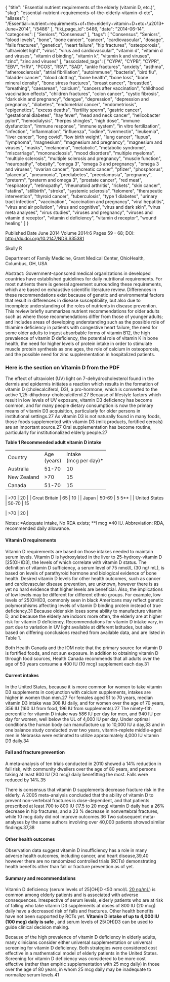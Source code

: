 {
    "title": "Essential nutrient requirements of the elderly (vitamin D, etc.)",
    "slug": "essential-nutrient-requirements-of-the-elderly-vitamin-d-etc",
    "aliases": [
        "/Essential+nutrient+requirements+of+the+elderly+vitamin+D+etc+\u2013+June+2014",
        "/5486"
    ],
    "tiki_page_id": 5486,
    "date": "2014-06-14",
    "categories": [
        "Seniors",
        "Consensus"
    ],
    "tags": [
        "Consensus",
        "Seniors",
        "blood levels",
        "bone",
        "bone cancer",
        "cancer",
        "cardiovascular",
        "dosage",
        "falls fractures",
        "genetics",
        "heart failure",
        "hip fractures",
        "osteoporosis",
        "ultraviolet light",
        "virus",
        "virus and cardiovascular",
        "vitamin d",
        "vitamin d and viruses",
        "vitamin d binding",
        "vitamin k",
        "vitamin k and viruses",
        "zinc",
        "zinc and viruses"
    ],
    "associated_tags": [
        "CYPA",
        "CYPB",
        "CYPR",
        "EBV",
        "HRV",
        "PCOS",
        "RSV",
        "SAD",
        "ankle fractures",
        "anxiety",
        "asthma",
        "atherosclerosis",
        "atrial fibrillation",
        "autoimmune",
        "bacteria",
        "bird flu",
        "bladder cancer",
        "blood clotting",
        "bone health",
        "bone loss",
        "bone mineral density",
        "bone stress fractures",
        "breast cancer",
        "breastfed",
        "breathing",
        "caesarean",
        "calcium",
        "cancers after vaccination",
        "childhood vaccination effects",
        "children fractures",
        "colon cancer",
        "cystic fibrosis",
        "dark skin and pregnancy",
        "dengue",
        "depression",
        "depression and pregnancy",
        "diabetes",
        "endometrial cancer",
        "endometriosis",
        "epigenetics",
        "excess deaths",
        "fertility sperm",
        "gastric cancer",
        "gestational diabetes",
        "hay fever",
        "head and neck cancer",
        "helicobacter pylori",
        "hemodialysis",
        "herpes shingles",
        "high dose",
        "immune dysfunction",
        "immune response",
        "immune system",
        "in vitro fertilization",
        "infection",
        "inflammation",
        "influenza",
        "iodine",
        "ivermectin",
        "leukemia",
        "liver cancer",
        "long covid",
        "low birth weight",
        "lung cancer",
        "lupus",
        "lymphoma",
        "magnesium",
        "magnesium and pregnancy",
        "magnesium and viruses",
        "masks",
        "melanoma",
        "metabolic",
        "metabolic syndrome",
        "miscarriage",
        "mononucleosis",
        "mood disorders",
        "multiple myeloma",
        "multiple sclerosis",
        "multiple sclerosis and pregnancy",
        "muscle function",
        "neuropathy",
        "obesity",
        "omega 3",
        "omega 3 and pregnancy",
        "omega 3 and viruses",
        "ovarian cancer",
        "pancreatic cancer",
        "pfizer",
        "phosphorus",
        "placenta",
        "pneumonia",
        "prediabetes",
        "preeclampsia",
        "pregnancy",
        "preterm",
        "preterm and omega 3",
        "prostate cancer",
        "red meat",
        "respiratory",
        "retinopathy",
        "rheumatoid arthritis",
        "rickets",
        "skin cancer",
        "statins",
        "stillbirth",
        "stroke",
        "systemic sclerosis",
        "telomere",
        "therapeutic intervention",
        "thyroid cancer",
        "tuberculosis",
        "type 1 diabetes",
        "urinary tract infection",
        "vaccination",
        "vaccination and pregnancy",
        "viral hepatitis",
        "virus and air pollution",
        "virus and cognitive",
        "virus and dark skin",
        "virus meta analyses",
        "virus studies",
        "viruses and pregnancy",
        "viruses and vitamin d receptor",
        "vitamin d deficiency",
        "vitamin d receptor",
        "wound healing"
    ]
}


Published Date June 2014 Volume 2014:6	 Pages 59 - 68; DOI: http://dx.doi.org/10.2147/NDS.S35381

Skully R

Department of Family Medicine, Grant Medical Center, OhioHealth, Columbus, OH, USA

Abstract: Government-sponsored medical organizations in developed countries have established guidelines for daily nutritional requirements. For most nutrients there is general agreement surrounding these requirements, which are based on exhaustive scientific literature review. Differences in these recommendations exist because of genetic and environmental factors that result in differences in disease susceptibility, but also due to incomplete understanding of the roles of nutrients in disease prevention. This review briefly summarizes nutrient recommendations for older adults such as where those recommendations differ from those of younger adults; and includes areas of developing understanding such as the possible role of thiamine deficiency in patients with congestive heart failure, the need for some older adults to ingest absorbable forms of vitamin B12, the high prevalence of vitamin D deficiency, the potential role of vitamin K in bone health, the need for higher levels of protein intake in order to stimulate muscle protein synthesis as one ages, the role of calcium in osteoporosis, and the possible need for zinc supplementation in hospitalized patients.

### Here is the section on Vitamin D from the PDF

The effect of ultraviolet (UV) light on 7-dehydrocholesterol found in the dermis and epidermis initiates a reaction which results in the formation of vitamin D (cholecalciferol, D3), a pro-hormone, which is converted to the active 1,25-dihydroxy-cholecalciferol.27 Because of lifestyle factors which result in low levels of UV exposure, vitamin D3 deficiency has become common, and for many people dietary consumption is now the primary means of vitamin D3 acquisition, particularly for older persons in institutional settings.27 As vitamin D3 is not naturally found in many foods, those foods supplemented with vitamin D3 (milk products, fortified cereals) are an important source.27 Oral supplementation has become routine, particularly for institutionalized elderly people.27

 **Table 1 Recommended adult vitamin D intake** 

| | | |
| --- | --- | --- |
| Country | Age<br>(years) | Intake<br>(mcg per day)* |
| Australia | 51-70 | 10 |
| New Zealand | >70 | 15 |
| Canada  | 51-70 | 15

 | >70 | 20 |
| Great Britain | 65 | 10 |
| Japan | 50-69 | 5 5** |
| United States | 50-70 | 15

 | >70 | 20 |

Notes: *Adequate intake, No RDA exists; **l mcg =40 IU. Abbreviation: RDA, recommended daily allowance.

#### Vitamin D requirements

Vitamin D requirements are based on those intakes needed to maintain serum levels. Vitamin D is hydroxylated in the liver to 25-hydroxy-vitamin D <span>[25(OH)D3]</span>, the levels of which correlate with vitamin D status. The definition of vitamin D sufficiency, a serum level of 75 nmol/L (30 ng/ mL), is based on levels of parathyroid hormone and biological evidence of bone health. Desired vitamin D levels for other health outcomes, such as cancer and cardiovascular disease prevention, are unknown, however there is as yet no hard evidence that higher levels are beneficial. Also, the implications of low levels may be different for different ethnic groups. For example, low levels of 25(OH)D3, commonly seen in black Americans may reflect genetic polymorphisms affecting levels of vitamin D binding protein instead of true deficiency.31 Because older skin loses some ability to manufacture vitamin D, and because the elderly are indoors more often, the elderly are at higher risk for vitamin D deficiency. Recommendations for vitamin D intake vary, in part due to variation in UV light available at different latitudes, but also based on differing conclusions reached from available data, and are listed in Table 1.

Both Health Canada and the IOM note that the primary source for vitamin D is fortified foods, and not sun exposure. In addition to obtaining vitamin D through food sources, Health Canada recommends that all adults over the age of 50 years consume a 400 IU (10 mcg) supplement each day.31

#### Current intakes

In the United States, because it is more common for women to take vitamin D3 supplements in conjunction with calcium supplements, intakes are higher in women than men.27 For females aged 51 to 70 years, median vitamin D3 intake was 308 IU daily, and for women over the age of 70 years, 356 IU (160 IU from food, 196 IU from supplements).27 The ninety-fith percentile for vitamin D intake was 586 IU per day for men, and 940 IU per day for women, well below the UL of 4,000 IU per day. Under optimal conditions the human body can manufacture up to 10,000 IU a day,33 and in one balance study conducted over two years, vitamin-replete middle-aged men in Nebraska were estimated to utilize approximately 4,000 IU vitamin D3 daily.34

#### Fall and fracture prevention

A meta-analysis of ten trials conducted in 2010 showed a 14% reduction in fall risk, with community dwellers over the age of 80 years, and persons taking at least 800 IU (20 mcg) daily benefitting the most. Falls were reduced by 14%.35

There is consensus that vitamin D supplements decrease fracture risk in the elderly. A 2005 meta-analysis concluded that the ability of vitamin D to prevent non-vertebral fractures is dose-dependent, and that patients prescribed at least 700 to 800 IU (17.5 to 20 mcg) vitamin D daily had a 26% decrease in hip fractures, and a 23 % decrease in nonvertebral fractures, while 10 mcg daily did not improve outcomes.36 Two subsequent meta-analyses by the same authors involving over 40,000 patients showed similar findings.37,38

#### Other health outcomes

Observation data suggest vitamin D insufficiency has a role in many adverse health outcomes, including cancer, and heart disease,39,40 however there are no randomized controlled trials (RCTs) demonstrating health benefits other than fall or fracture prevention as of yet.

#### Summary and recommendations

Vitamin D deficiency (serum levels of 25<span>[OH]</span>D <50 nmol/L [20 ng/mL](20%20ng/mL)) is common among elderly patients and is associated with adverse consequences. Irrespective of serum levels, elderly patients who are at risk of falling who take vitamin D3 supplements at doses of 800 IU (20 mcg) daily have a decreased risk of falls and fractures. Other health benefits have not been supported by RCTs yet.  **Vitamin D intake of up to 4,000 IU (100 mcg) daily is safe** , and serum levels of 25(OH)D3 can be used to guide clinical decision making.

Because of the high prevalence of vitamin D deficiency in elderly adults, many clinicians consider either universal supplementation or universal screening for vitamin D deficiency. Both strategies were considered cost effective in a mathematical model of elderly patients in the United States. Screening for vitamin D deficiency was considered to be more cost effective (rather than empiric supplementation with 25 mcg daily) in those over the age of 80 years, in whom 25 mcg daily may be inadequate to normalize serum levels.41